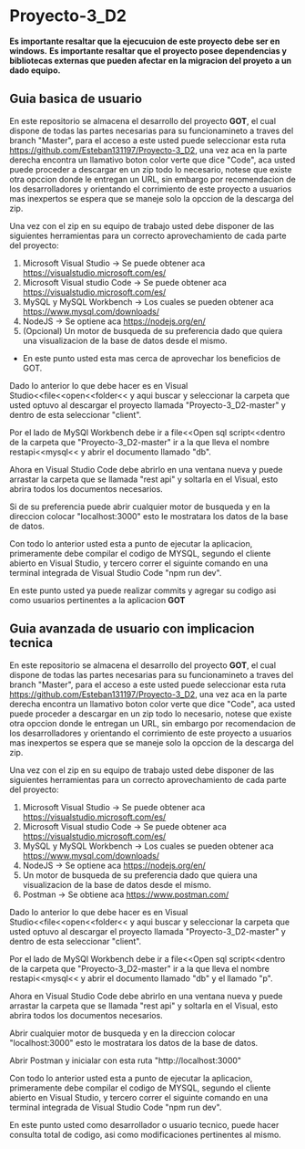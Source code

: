 # Proyecto-3_D2

**Es importante resaltar que la ejecucuion de este proyecto debe ser en windows.**
**Es importante resaltar que el proyecto posee dependencias y bibliotecas externas que pueden afectar en la migracion del proyeto a un dado equipo.**

## Guia basica de usuario 

En este repositorio se almacena el desarrollo del proyecto **GOT**, el cual dispone de todas las partes necesarias para su funcionamineto a traves del branch "Master", para el acceso a este usted puede seleccionar esta ruta https://github.com/Esteban131197/Proyecto-3_D2, una vez aca en la parte derecha encontra un llamativo boton color verte que dice "Code", aca usted puede proceder a descargar en un zip todo lo necesario, notese que existe otra opccion donde le entregan un URL, sin embargo por recomendacion de los desarrolladores y orientando el corrimiento de este proyecto a usuarios mas inexpertos se espera que se maneje solo la opccion de la descarga del zip.

Una vez con el zip en su equipo de trabajo usted debe disponer de las siguientes herramientas para un correcto aprovechamiento de cada parte del proyecto:

1. Microsoft Visual Studio -> Se puede obtener aca https://visualstudio.microsoft.com/es/
2. Microsoft Visual studio Code -> Se puede obtener aca https://visualstudio.microsoft.com/es/
3. MySQL y MySQL Workbench -> Los cuales se pueden obtener aca https://www.mysql.com/downloads/
4. NodeJS -> Se optiene aca https://nodejs.org/en/
5. (Opcional) Un motor de busqueda de su preferencia dado que quiera una visualizacion de la base de datos desde el mismo.

- En este punto usted esta mas cerca de aprovechar los beneficios de GOT.

Dado lo anterior lo que debe hacer es en Visual Studio<<file<<open<<folder<< y aqui buscar y seleccionar la carpeta que usted optuvo al descargar el proyecto llamada "Proyecto-3_D2-master" y dentro de esta seleccionar "client".

Por el lado de MySQl Workbench debe ir a file<<Open sql script<<dentro de la carpeta que "Proyecto-3_D2-master" ir a la que lleva el nombre restapi<<mysql<< y abrir el documento llamado "db".

Ahora en Visual Studio Code debe abrirlo en una ventana nueva y puede arrastar la carpeta que se llamada "rest api" y soltarla en el Visual, esto abrira todos los documentos necesarios.

Si de su preferencia puede abrir cualquier motor de busqueda y en la direccion colocar "localhost:3000" esto le mostratara los datos de la base de datos.

Con todo lo anterior usted esta a punto de ejecutar la aplicacion, primeramente debe compilar el codigo de MYSQL, segundo el cliente abierto en Visual Studio, y tercero correr el siguinte comando en una terminal integrada de Visual Studio Code "npm run dev".

En este punto usted ya puede realizar commits y agregar su codigo asi como usuarios pertinentes a la aplicacion **GOT**


## Guia avanzada de usuario con implicacion tecnica 

En este repositorio se almacena el desarrollo del proyecto **GOT**, el cual dispone de todas las partes necesarias para su funcionamineto a traves del branch "Master", para el acceso a este usted puede seleccionar esta ruta https://github.com/Esteban131197/Proyecto-3_D2, una vez aca en la parte derecha encontra un llamativo boton color verte que dice "Code", aca usted puede proceder a descargar en un zip todo lo necesario, notese que existe otra opccion donde le entregan un URL, sin embargo por recomendacion de los desarrolladores y orientando el corrimiento de este proyecto a usuarios mas inexpertos se espera que se maneje solo la opccion de la descarga del zip.

Una vez con el zip en su equipo de trabajo usted debe disponer de las siguientes herramientas para un correcto aprovechamiento de cada parte del proyecto:

1. Microsoft Visual Studio -> Se puede obtener aca https://visualstudio.microsoft.com/es/
2. Microsoft Visual studio Code -> Se puede obtener aca https://visualstudio.microsoft.com/es/
3. MySQL y MySQL Workbench -> Los cuales se pueden obtener aca https://www.mysql.com/downloads/
4. NodeJS -> Se optiene aca https://nodejs.org/en/
5. Un motor de busqueda de su preferencia dado que quiera una visualizacion de la base de datos desde el mismo.
6. Postman -> Se obtiene aca https://www.postman.com/


Dado lo anterior lo que debe hacer es en Visual Studio<<file<<open<<folder<< y aqui buscar y seleccionar la carpeta que usted optuvo al descargar el proyecto llamada "Proyecto-3_D2-master" y dentro de esta seleccionar "client".

Por el lado de MySQl Workbench debe ir a file<<Open sql script<<dentro de la carpeta que "Proyecto-3_D2-master" ir a la que lleva el nombre restapi<<mysql<< y abrir el documento llamado "db" y el llamado "p".

Ahora en Visual Studio Code debe abrirlo en una ventana nueva y puede arrastar la carpeta que se llamada "rest api" y soltarla en el Visual, esto abrira todos los documentos necesarios.

Abrir cualquier motor de busqueda y en la direccion colocar "localhost:3000" esto le mostratara los datos de la base de datos.

Abrir Postman y inicialar con esta ruta "http://localhost:3000"

Con todo lo anterior usted esta a punto de ejecutar la aplicacion, primeramente debe compilar el codigo de MYSQL, segundo el cliente abierto en Visual Studio, y tercero correr el siguinte comando en una terminal integrada de Visual Studio Code "npm run dev".

En este punto usted como desarrollador o usuario tecnico, puede hacer consulta total de codigo, asi como modificaciones pertinentes al mismo.







